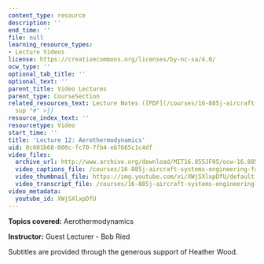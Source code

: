 ```yaml
---
content_type: resource
description: ''
end_time: ''
file: null
learning_resource_types:
- Lecture Videos
license: https://creativecommons.org/licenses/by-nc-sa/4.0/
ocw_type: ''
optional_tab_title: ''
optional_text: ''
parent_title: Video Lectures
parent_type: CourseSection
related_resources_text: Lecture Notes ([PDF](/courses/16-885j-aircraft-systems-engineering-fall-2005/resources/ried_arthrmdynmc)){{<
  sup "#" >}}
resource_index_text: ''
resourcetype: Video
start_time: ''
title: 'Lecture 12: Aerothermodynamics'
uid: 0c601b68-000c-fc70-7fb4-eb7665c1c4df
video_files:
  archive_url: http://www.archive.org/download/MIT16.855JF05/ocw-16.885-20oct2005-220k.mp4
  video_captions_file: /courses/16-885j-aircraft-systems-engineering-fall-2005/0c65c7d4f16e59fca1a6aed0630592b4_XWjSXlxpDfU.vtt
  video_thumbnail_file: https://img.youtube.com/vi/XWjSXlxpDfU/default.jpg
  video_transcript_file: /courses/16-885j-aircraft-systems-engineering-fall-2005/6a83205ff8c07169131a2b74b2f63b24_XWjSXlxpDfU.pdf
video_metadata:
  youtube_id: XWjSXlxpDfU
---
```


**Topics covered:** Aerothermodynamics

**Instructor:** Guest Lecturer - Bob Ried

Subtitles are provided through the generous support of Heather Wood.

